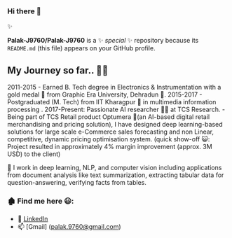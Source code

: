 ### Hi there 👋
✨

**Palak-J9760/Palak-J9760** is a ✨ _special_ ✨ repository because its `README.md` (this file) appears on your GitHub profile.

## My Journey so far.. 🙂👯
2011-2015 - Earned B. Tech degree in Electronics & Instrumentation with a gold medal 🥇 from Graphic Era University, Dehradun 🌇.
2015-2017 - Postgraduated (M. Tech) from IIT Kharagpur 🏫 in multimedia information processing .
2017-Present: Passionate AI researcher 👩‍🔬 at TCS Research. 
              - Being part of TCS Retail product Optumera 🌱(an AI-based digital retail merchandising and pricing solution), I have designed deep learning-based solutions for large scale e-Commerce sales forecasting and non Linear, competitive, dynamic pricing optimisation system. 
              (quick show-off 😺: Project resulted in approximately 4% margin improvement (approx. 3M USD) to the client)


🔭 I work in deep learning, NLP, and computer vision including applications from document analysis like text summarization, extracting tabular data for question-answering, verifying facts from tables.

### 🏚️ Find me here 😃: 
  - 🏢 [LinkedIn](https://www.linkedin.com/in/palak-jain-08153b79/)
  - 📫 [Gmail] (palak.9760@gmail.com)


